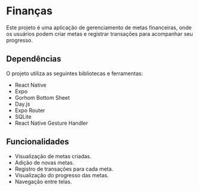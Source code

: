 # Finanças

Este projeto é uma aplicação de gerenciamento de metas financeiras, onde os usuários podem criar metas e registrar transações para acompanhar seu progresso.

## Dependências

O projeto utiliza as seguintes bibliotecas e ferramentas:

- React Native
- Expo
- Gorhom Bottom Sheet
- Day.js
- Expo Router
- SQLite
- React Native Gesture Handler

## Funcionalidades 

- Visualização de metas criadas.
- Adição de novas metas.
- Registro de transações para cada meta.
- Visualização do progresso das metas.
- Navegação entre telas.
